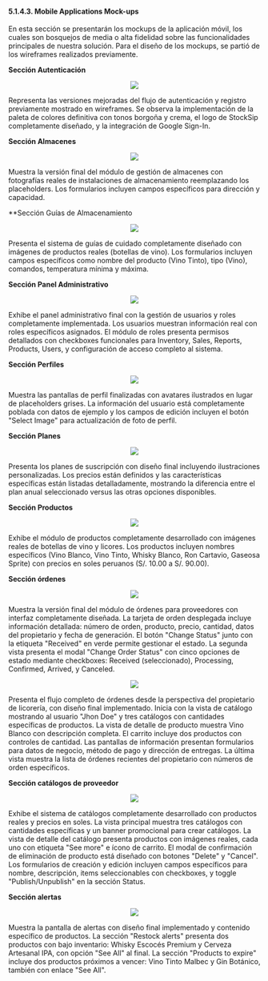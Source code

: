 #### 5.1.4.3. Mobile Applications Mock-ups ####

En esta sección se presentarán los mockups de la aplicación móvil, los cuales son bosquejos de media o alta fidelidad sobre las funcionalidades principales de nuestra solución. Para el diseño de los mockups, se partió de los wireframes realizados previamente.


**Sección Autenticación**

 <p align="center">
   <img src="https://i.imgur.com/M630it9.png"/>
 </p>

Representa las versiones mejoradas del flujo de autenticación y registro previamente mostrado en wireframes. Se observa la implementación de la paleta de colores definitiva con tonos borgoña y crema, el logo de StockSip completamente diseñado, y la integración de Google Sign-In.


**Sección Almacenes**

 <p align="center">
   <img src="https://i.imgur.com/HPs4Yzm.png"/>
 </p>
Muestra la versión final del módulo de gestión de almacenes con fotografías reales de instalaciones de almacenamiento reemplazando los placeholders. Los formularios incluyen campos específicos para dirección y capacidad.


**Sección Guías de Almacenamiento

 <p align="center">
   <img src="https://i.imgur.com/BZdz3h5.png"/>
 </p>
 
Presenta el sistema de guías de cuidado completamente diseñado con imágenes de productos reales (botellas de vino). Los formularios incluyen campos específicos como nombre del producto (Vino Tinto), tipo (Vino), comandos, temperatura mínima y máxima.


**Sección Panel Administrativo**

 <p align="center">
   <img src="https://i.imgur.com/ORVM2ND.png"/>
 </p>
Exhibe el panel administrativo final con la gestión de usuarios y roles completamente implementada. Los usuarios muestran información real con roles específicos asignados. El módulo de roles presenta permisos detallados con checkboxes funcionales para Inventory, Sales, Reports, Products, Users, y configuración de acceso completo al sistema.


**Sección Perfiles**

 <p align="center">
   <img src="https://i.imgur.com/aPVCTnr.png"/>
 </p>

Muestra las pantallas de perfil finalizadas con avatares ilustrados en lugar de placeholders grises. La información del usuario está completamente poblada con datos de ejemplo y los campos de edición incluyen el botón "Select Image" para actualización de foto de perfil.


**Sección Planes**

 <p align="center">
   <img src="https://i.imgur.com/K6zvQA7.png"/>
 </p>

Presenta los planes de suscripción con diseño final incluyendo ilustraciones personalizadas. Los precios están definidos y las características específicas están listadas detalladamente, mostrando la diferencia entre el plan anual seleccionado versus las otras opciones disponibles.


**Sección Productos**

 <p align="center">
   <img src="https://i.imgur.com/RmakjKY.png"/>
 </p>

Exhibe el módulo de productos completamente desarrollado con imágenes reales de botellas de vino y licores. Los productos incluyen nombres específicos (Vino Blanco, Vino Tinto, Whisky Blanco, Ron Cartavio, Gaseosa Sprite) con precios en soles peruanos (S/. 10.00 a S/. 90.00).


**Sección órdenes**

 <p align="center">
   <img src="https://i.imgur.com/VGd1PUA.png"/>
 </p>

Muestra la versión final del módulo de órdenes para proveedores con interfaz completamente diseñada. La tarjeta de orden desplegada incluye información detallada: número de orden, producto, precio, cantidad, datos del propietario y fecha de generación. El botón "Change Status" junto con la etiqueta "Received" en verde permite gestionar el estado. La segunda vista presenta el modal "Change Order Status" con cinco opciones de estado mediante checkboxes: Received (seleccionado), Processing, Confirmed, Arrived, y Canceled.


 <p align="center">
   <img src="https://i.imgur.com/pTfewuF.png"/>
 </p>
 

Presenta el flujo completo de órdenes desde la perspectiva del propietario de licorería, con diseño final implementado. Inicia con la vista de catálogo mostrando al usuario "Jhon Doe" y tres catálogos con cantidades específicas de productos. La vista de detalle de producto muestra Vino Blanco con descripción completa. El carrito incluye dos productos con controles de cantidad. Las pantallas de información presentan formularios para datos de negocio, método de pago y dirección de entregas. La última vista muestra la lista de órdenes recientes del propietario con números de orden específicos.


**Sección catálogos de proveedor**

 <p align="center">
   <img src="https://i.imgur.com/pTfewuF.png"/>
 </p>

Exhibe el sistema de catálogos completamente desarrollado con productos reales y precios en soles. La vista principal muestra tres catálogos con cantidades específicas y un banner promocional para crear catálogos. La vista de detalle del catálogo presenta productos con imágenes reales, cada uno con etiqueta "See more" e ícono de carrito. El modal de confirmación de eliminación de producto está diseñado con botones "Delete" y "Cancel". Los formularios de creación y edición incluyen campos específicos para nombre, descripción, items seleccionables con checkboxes, y toggle "Publish/Unpublish" en la sección Status.


**Sección alertas**

 <p align="center">
   <img src="https://i.imgur.com/mSbI4P7.png"/>
 </p>

Muestra la pantalla de alertas con diseño final implementado y contenido específico de productos. La sección "Restock alerts" presenta dos productos con bajo inventario: Whisky Escocés Premium y Cerveza Artesanal IPA, con opción "See All" al final. La sección "Products to expire" incluye dos productos próximos a vencer: Vino Tinto Malbec y Gin Botánico, también con enlace "See All".


